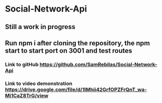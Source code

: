 # Social-Network-Api
## Still a work in progress
## Run npm i after cloning the repository, the npm start to start port on 3001 and test routes

### Link to gitHub https://github.com/SamRebilas/Social-Network-Api

### Link to video demonstration https://drive.google.com/file/d/1lMhii42GrfOPZFrQnT_wa-Mi1CaZ8TrG/view

